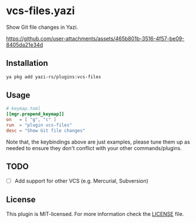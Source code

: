 # vcs-files.yazi

Show Git file changes in Yazi.

https://github.com/user-attachments/assets/465b801b-3516-4f57-be09-8405da21e34d

## Installation

```sh
ya pkg add yazi-rs/plugins:vcs-files
```

## Usage

```toml
# keymap.toml
[[mgr.prepend_keymap]]
on   = [ "g", "c" ]
run  = "plugin vcs-files"
desc = "Show Git file changes"
```

Note that, the keybindings above are just examples, please tune them up as needed to ensure they don't conflict with your other commands/plugins.

## TODO

- [ ] Add support for other VCS (e.g. Mercurial, Subversion)

## License

This plugin is MIT-licensed. For more information check the [LICENSE](LICENSE) file.

